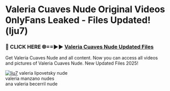 # Valeria Cuaves Nude Original Videos 0nlyFans Leaked - Files Updated! (lju7)

<h3>🔴 CLICK HERE 🌐==►► <a href="https://tinyurl.com/4mcuefdz" rel="nofollow">Valeria Cuaves Nude Updated Files</a></h3>

Get Valeria Cuaves Nude and all content. Now you can access all videos and pictures of Valeria Cuaves Nude. New Updated Files 2025!

[![lju7](https://i.imgur.com/StAQSOY.gif)](https://tinyurl.com/4mcuefdz)
valeria lipovetsky nude<br>
valeria manzano nudes<br>
ana valeria becerril nude